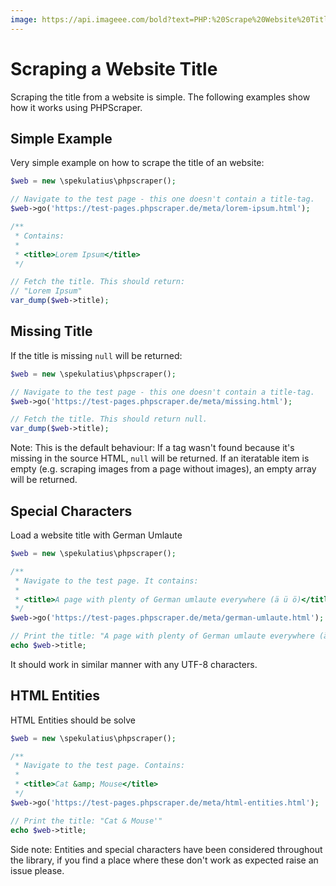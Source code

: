 ```yaml
---
image: https://api.imageee.com/bold?text=PHP:%20Scrape%20Website%20Title&bg_image=https://images.unsplash.com/photo-1542762933-ab3502717ce7
---
```


# Scraping a Website Title

Scraping the title from a website is simple. The following examples show how it works using PHPScraper.


## Simple Example

Very simple example on how to scrape the title of an website:

```PHP
$web = new \spekulatius\phpscraper();

// Navigate to the test page - this one doesn't contain a title-tag.
$web->go('https://test-pages.phpscraper.de/meta/lorem-ipsum.html');

/**
 * Contains:
 *
 * <title>Lorem Ipsum</title>
 */

// Fetch the title. This should return:
// "Lorem Ipsum"
var_dump($web->title);
```


## Missing Title

If the title is missing `null` will be returned:

```PHP
$web = new \spekulatius\phpscraper();

// Navigate to the test page - this one doesn't contain a title-tag.
$web->go('https://test-pages.phpscraper.de/meta/missing.html');

// Fetch the title. This should return null.
var_dump($web->title);
```

Note: This is the default behaviour: If a tag wasn't found because it's missing in the source HTML, `null` will be returned. If an iteratable item is empty (e.g. scraping images from a page without images), an empty array will be returned.


## Special Characters

Load a website title with German Umlaute

```PHP
$web = new \spekulatius\phpscraper();

/**
 * Navigate to the test page. It contains:
 *
 * <title>A page with plenty of German umlaute everywhere (ä ü ö)</title>
 */
$web->go('https://test-pages.phpscraper.de/meta/german-umlaute.html');

// Print the title: "A page with plenty of German umlaute everywhere (ä ü ö)"
echo $web->title;
```

It should work in similar manner with any UTF-8 characters.


## HTML Entities

HTML Entities should be solve

```PHP
$web = new \spekulatius\phpscraper();

/**
 * Navigate to the test page. Contains:
 *
 * <title>Cat &amp; Mouse</title>
 */
$web->go('https://test-pages.phpscraper.de/meta/html-entities.html');

// Print the title: "Cat & Mouse'"
echo $web->title;
```

Side note: Entities and special characters have been considered throughout the library, if you find a place where these don't work as expected raise an issue please.